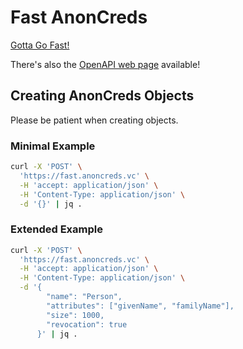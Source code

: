 # Fast AnonCreds
[Gotta Go Fast!](https://www.youtube.com/watch?v=Z9G1Mf6TZRs)

There's also the [OpenAPI web page](https://fast.anoncreds.vc/docs) available!

## Creating AnonCreds Objects
Please be patient when creating objects.

### Minimal Example
```bash
curl -X 'POST' \
  'https://fast.anoncreds.vc' \
  -H 'accept: application/json' \
  -H 'Content-Type: application/json' \
  -d '{}' | jq .

```

### Extended Example
```bash
curl -X 'POST' \
  'https://fast.anoncreds.vc' \
  -H 'accept: application/json' \
  -H 'Content-Type: application/json' \
  -d '{
        "name": "Person",
        "attributes": ["givenName", "familyName"],
        "size": 1000,
        "revocation": true
      }' | jq .

```